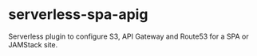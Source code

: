 # serverless-spa-apig
Serverless plugin to configure S3, API Gateway and Route53 for a SPA or JAMStack site.
